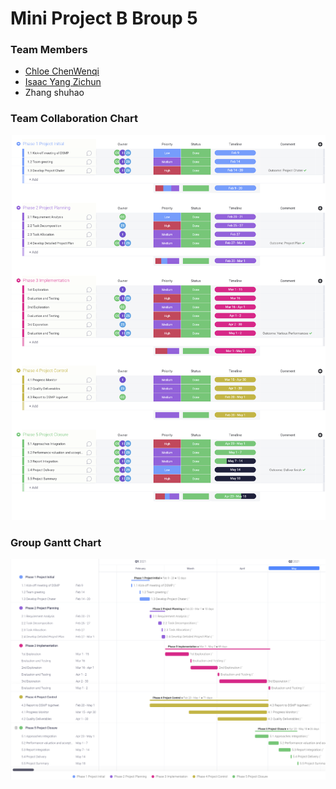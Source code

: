 # Mini Project B Broup 5

### Team Members
- [Chloe ChenWenqi](https://github.com/chloe-wenqi/MiniProject/tree/develope/Chloe%20ChenWenqi)
- [Isaac Yang Zichun](https://github.com/chloe-wenqi/MiniProject/tree/develope/Isaac%20YangZichun)
- Zhang shuhao


### Team Collaboration Chart
![image](./Task_Management.png)

### Group Gantt Chart
![image](./GroupGanttChart.png)
